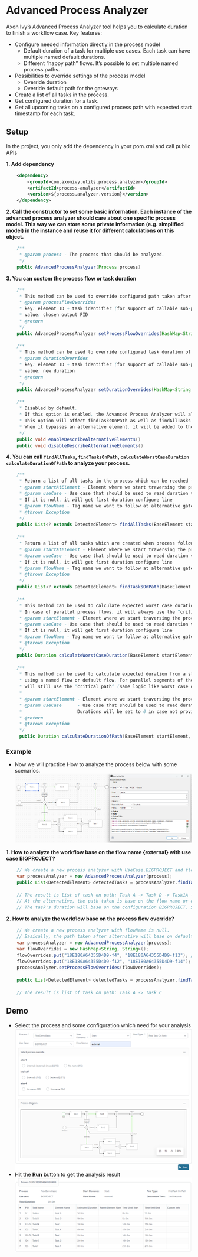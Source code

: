 # Advanced Process Analyzer

Axon Ivy’s Advanced Process Analyzer tool helps you to calculate duration to finish a workflow case. Key features:

- Configure needed information directly in the process model
	- Default duration of a task for multiple use cases. Each task can have multiple named default durations.
	- Different “happy path” flows. It’s possible to set multiple named process paths.
- Possibilities to override settings of the process model
	- Override duration
	- Override default path for the gateways
- Create a list of all tasks in the process.
- Get configured duration for a task.
- Get all upcoming tasks on a configured process path with expected start timestamp for each task.

## Setup

In the project, you only add the dependency in your pom.xml and call public APIs

**1. Add dependency**
```XML
	<dependency>
		<groupId>com.axonivy.utils.process.analyzer</groupId>
		<artifactId>process-analyzer</artifactId>
		<version>${process.analyzer.version}</version>
	</dependency>
```
**2. Call the constructor to set some basic information.  Each instance of the advanced process analyzer should care about one specific process model. This way we can store some private information (e.g. simplified model) in the instance and reuse it for different calculations on this object.**
```java
	/** 
	 * @param process - The process that should be analyzed.	 
	 */
	public AdvancedProcessAnalyzer(Process process)
```
**3. You can custom the process flow or task duration**
```java
	/**
	 * This method can be used to override configured path taken after an alternative gateway.
	 * @param processFlowOverrides
	 * key: element ID + task identifier (for support of callable sub-processes, we also need to add the path of parent elements. However, not needed in first versions.)
	 * value: chosen output PID
	 * @return
	 */
	public AdvancedProcessAnalyzer setProcessFlowOverrides(HashMap<String, String> processFlowOverrides)
	
	/**
	 * This method can be used to override configured task duration of the model by own values.
	 * @param durationOverrides
	 * key: element ID + task identifier (for support of callable sub-processes, we also need to add the path of parent elements. However, not needed in first versions.)
	 * value: new duration
	 * @return
	 */
	public AdvancedProcessAnalyzer setDurationOverrides(HashMap<String, Duration> durationOverrides)
	
	/**
	 * Disabled by default.
	 * If this option is enabled, the Advanced Process Analyzer will also add all alternative elements to the result.
	 * This option will affect findTasksOnPath as well as findAllTasks method. Both methods will traverse the process as usual.
	 * When it bypasses an alternative element, it will be added to the result list.
	 */
	public void enableDescribeAlternativeElements()
	public void disableDescribeAlternativeElements()
``` 
**4. You can call `findAllTasks`, `findTasksOnPath`, `calculateWorstCaseDuration` `calculateDurationOfPath` to analyze your process.**
```java
	/**
	 * Return a list of all tasks in the process which can be reached from the starting element.
	 * @param startAtElement - Element where we start traversing the process
	 * @param useCase - Use case that should be used to read duration values. Durations will be set to 0 in case not provided.
	 * If it is null, it will get first duration configure line
	 * @param flowName - Tag name we want to follow at alternative gateways.
	 * @throws Exception
	 */
	public List<? extends DetectedElement> findAllTasks(BaseElement startAtElement, Enum<?> useCase) throws Exception

	/**
	 * Return a list of all tasks which are created when process follows the tagged flow. Uses the flow name set in the constructor.
	 * @param startAtElement - Element where we start traversing the process
	 * @param useCase - Use case that should be used to read duration values. Durations will be set to 0 in case not provided.
	 * If it is null, it will get first duration configure line
	 * @param flowName - Tag name we want to follow at alternative gateways.
	 * @throws Exception
	 */
	public List<? extends DetectedElement> findTasksOnPath(BaseElement startAtElement, Enum<?> useCase, String flowName) throws Exception
	
	/**
	 * This method can be used to calculate expected worst case duration from a starting point in a process until all task are done and end of process is reached.
	 * In case of parallel process flows, it will always use the “critical path” (which means path with longer duration).
	 * @param startElement - Element where we start traversing the process
	 * @param useCase - Use case that should be used to read duration values. Durations will be set to 0 in case not provided.
	 * If it is null, it will get first duration configure line
	 * @param flowName - Tag name we want to follow at alternative gateways.
	 * @throws Exception
	 */
	public Duration calculateWorstCaseDuration(BaseElement startElement, Enum<?> useCase) throws Exception
	
	/**
	 * This method can be used to calculate expected duration from a starting point
	 * using a named flow or default flow. For parallel segments of the process, it
	 * will still use the “critical path” (same logic like worst case duration).
	 * 
	 * @param startElement - Element where we start traversing the process
	 * @param useCase      - Use case that should be used to read duration values.
	 *                     Durations will be set to 0 in case not provided.
	 * @return
	 * @throws Exception
	 */
	 public Duration calculateDurationOfPath(BaseElement startElement, Enum<?> useCase, String flowName) throws Exception;
```

### Example

- Now we will practice How to analyze the process below with some scenarios.
 ![workflow-estimator-demo](images/exampleWorkflow.png)
 
**1. How to analyze the workflow base on the flow name {external} with use case BIGPROJECT?**
```java
	// We create a new process analyzer with UseCase.BIGPROJECT and flowName is "external"
	var processAnalyzer = new AdvancedProcessAnalyzer(process);	
	public List<DetectedElement> detectedTasks = processAnalyzer.findTasksOnPath(start, UseCase.BIGPROJECT, "external");
	
	// The result is list of task on path: Task A -> Task D -> Task1A -> Task K -> Task1B -> Task G -> Task F
	// At the alternative, the path taken is base on the flow name or default path (the condition is empty)  
	// The task's duration will base on the configuration BIGPROJECT. So duration Task A is 5 hours
```
	
**2. How to analyze the workflow base on the process flow override?**
```java
	// We create a new process analyzer with flowName is null.
	// Basically, the path taken after alternative will base on default path. But we will override it by setProcessFlowOverrides API
	var processAnalyzer = new AdvancedProcessAnalyzer(process);
	var flowOverrides = new HashMap<String, String>();
	flowOverrides.put("18E180A64355D4D9-f4", "18E180A64355D4D9-f13"); //alter1 -> sequence flow {internal}\n{external}\n{mixed}
	flowOverrides.put("18E180A64355D4D9-f12", "18E180A64355D4D9-f14"); //int/ext? -> sequence flow {internal}
	processAnalyzer.setProcessFlowOverrides(flowOverrides);
		
	public List<DetectedElement> detectedTasks = processAnalyzer.findTasksOnPath(start, null, null);
	
	// The result is list of task on path: Task A -> Task C	
```

## Demo

- Select the process and some configuration which need for your analysis
![workflow-estimator-demo](images/advancedProcessAnalyzerSelectionDemo.png)
- Hit the **Run** button to get the analysis result
![workflow-estimator-demo](images/advancedProcessAnalyzerResultDemo.png)




